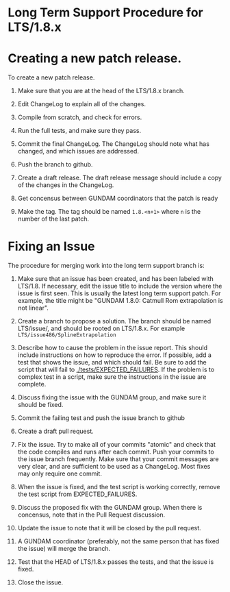 # Long Term Support Procedure for LTS/1.8.x

# Creating a new patch release.

To create a new patch release.

1. Make sure that you are at the head of the LTS/1.8.x branch.

1. Edit ChangeLog to explain all of the changes.
 
1. Compile from scratch, and check for errors.

1. Run the full tests, and make sure they pass.

1. Commit the final ChangeLog.  The ChangeLog should note what has
changed, and which issues are addressed.

1. Push the branch to github.

1. Create a draft release.  The draft release message should include a
copy of the changes in the ChangeLog.

1. Get concensus between GUNDAM coordinators that the patch is ready

1. Make the tag.  The tag should be named `1.8.<n+1>` where `n` is the
number of the last patch.

# Fixing an Issue

The procedure for merging work into the long term support branch is:

1. Make sure that an issue has been created, and has been labeled with
LTS/1.8.  If necessary, edit the issue title to include the version
where the issue is first seen.  This is usually the latest long term
support patch.  For example, the title might be "GUNDAM 1.8.0: Catmull
Rom extrapolation is not linear".

1. Create a branch to propose a solution.  The branch should be named
LTS/issue<N>/<topic>, and should be rooted on LTS/1.8.x.  For example
`LTS/issue486/SplineExtrapolation`

1. Describe how to cause the problem in the issue report.  This should
include instructions on how to reproduce the error.  If possible, add
a test that shows the issue, and which should fail. Be sure to add the
script that will fail to
[./tests/EXPECTED_FAILURES](./tests/EXPECTED_FAILURES). If the problem
is to complex test in a script, make sure the instructions in the
issue are complete.

1. Discuss fixing the issue with the GUNDAM group, and make sure it
should be fixed.

1. Commit the failing test and push the issue branch to github

1. Create a draft pull request.

1. Fix the issue.  Try to make all of your commits "atomic" and check
that the code compiles and runs after each commit.  Push your commits
to the issue branch frequently.  Make sure that your commit messages
are very clear, and are sufficient to be used as a ChangeLog. Most
fixes may only require one commit.

1. When the issue is fixed, and the test script is working correctly,
remove the test script from EXPECTED_FAILURES.

1. Discuss the proposed fix with the GUNDAM group.  When there is
concensus, note that in the Pull Request discussion.

1. Update the issue to note that it will be closed by the pull request.

1. A GUNDAM coordinator (preferably, not the same person that has
fixed the issue) will merge the branch.

1. Test that the HEAD of LTS/1.8.x passes the tests, and that the
issue is fixed.

1. Close the issue.
